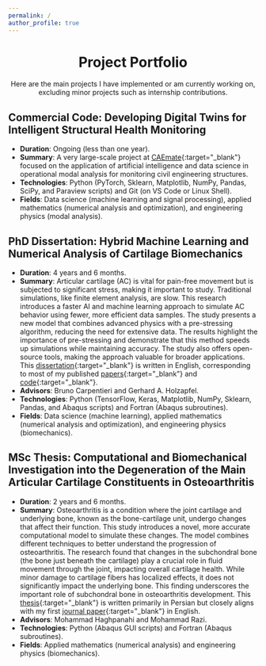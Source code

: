 ```yaml
---
permalink: /
author_profile: true
---
```

<div align="center">
<h1 style="font-size: 2em;">Project Portfolio</h1>
Here are the main projects I have implemented or am currently working on, excluding minor projects such as internship contributions.
</div>

## Commercial Code: Developing Digital Twins for Intelligent Structural Health Monitoring
  - **Duration**: Ongoing (less than one year).
  - **Summary**: A very large-scale project at [CAEmate](https://caemate.com/){:target="_blank"} focused on the application of artificial intelligence and data science in operational modal analysis for monitoring civil engineering structures.
  - **Technologies**: Python (PyTorch, Sklearn, Matplotlib, NumPy, Pandas, SciPy, and Paraview scripts) and Git (on VS Code or Linux Shell).
  - **Fields**: Data science (machine learning and signal processing), applied mathematics (numerical analysis and optimization), and engineering physics (modal analysis).

## PhD Dissertation: Hybrid Machine Learning and Numerical Analysis of Cartilage Biomechanics
  - **Duration**: 4 years and 6 months.
  - **Summary**: Articular cartilage (AC) is vital for pain-free movement but is subjected to significant stress, making it important to study. Traditional simulations, like finite element analysis, are slow. This research introduces a faster AI and machine learning approach to simulate AC behavior using fewer, more efficient data samples. The study presents a new model that combines advanced physics with a pre-stressing algorithm, reducing the need for extensive data. The results highlight the importance of pre-stressing and demonstrate that this method speeds up simulations while maintaining accuracy. The study also offers open-source tools, making the approach valuable for broader applications. This [dissertation](https://www.researchgate.net/publication/382241558_Hybrid_Machine_Learning_and_Numerical_Analysis_of_Cartilage_Biomechanics){:target="_blank"} is written in English, corresponding to most of my published [papers](https://shayansss.github.io/publications.pdf){:target="_blank"} and [code](https://shayansss.github.io){:target="_blank"}.
  - **Advisors**: Bruno Carpentieri and Gerhard A. Holzapfel.
  - **Technologies**: Python (TensorFlow, Keras, Matplotlib, NumPy, Sklearn, Pandas, and Abaqus scripts) and Fortran (Abaqus subroutines).
  - **Fields**: Data science (machine learning), applied mathematics (numerical analysis and optimization), and engineering physics (biomechanics).

## MSc Thesis: Computational and Biomechanical Investigation into the Degeneration of the Main Articular Cartilage Constituents in Osteoarthritis
  - **Duration**: 2 years and 6 months.
  - **Summary**: Osteoarthritis is a condition where the joint cartilage and underlying bone, known as the bone-cartilage unit, undergo changes that affect their function. This study introduces a novel, more accurate computational model to simulate these changes. The model combines different techniques to better understand the progression of osteoarthritis. The research found that changes in the subchondral bone (the bone just beneath the cartilage) play a crucial role in fluid movement through the joint, impacting overall cartilage health. While minor damage to cartilage fibers has localized effects, it does not significantly impact the underlying bone. This finding underscores the important role of subchondral bone in osteoarthritis development. This [thesis](http://dx.doi.org/10.13140/RG.2.2.32634.44488/1){:target="_blank"} is written primarily in Persian but closely aligns with my first [journal paper](https://shayansss.github.io/files/2019_09_preprint.pdf){:target="_blank"} in English.
  - **Advisors**: Mohammad Haghpanahi and Mohammad Razi.
  - **Technologies**: Python (Abaqus GUI scripts) and Fortran (Abaqus subroutines).
  - **Fields**: Applied mathematics (numerical analysis) and engineering physics (biomechanics).
